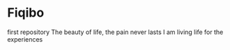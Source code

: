 # Fiqibo
first repository 
The beauty of life, the pain never lasts
I am living life for the experiences

